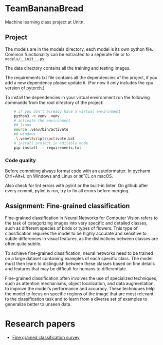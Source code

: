 # TeamBananaBread
Machine learning class project at Unitn.

## Project
The models are in the models directory, each model is its own python file. Common functionality can be extracted to a seperate file or to `models/__init__.py`

The data directory contains all the training and testing images.

The requirements.txt file contains all the dependencies of the project, if you add a new dependency please update it. (For now it only includes the cpu version of pytorch.)

To install the dependencies in your virtual environment run the following commands from the root directory of the project:
```bash
    # if you don't already have a virtual environment
    python3 -m venv .venv
    # activate the environment
    ## linux
    source .venv/bin/activate
    ## windows
    .\.venv\Scripts\activate.bat
    # install project in editable mode
    pip install -r requirements.txt
```

### Code quality
Before commiting always format code with an autoformatter.
In pycharm  Ctrl+Alt+L on Windows and Linux or ⌘⌥L on macOS.

Also check for lint errors with pylint or the built-in linter.
On github after every commit, pylint is run, try to fix all errors before merging.

## Assignment: Fine-grained classification
Fine-grained classification in Neural Networks for Computer Vision
refers to the task of categorizing images into very specific and
detailed classes, such as different species of birds or types of
flowers. This type of classification requires the model to be highly
accurate and sensitive to subtle differences in visual features, as the
distinctions between classes are often quite subtle.

To achieve fine-grained classification, neural
networks need to be trained on a large
dataset containing examples of each specific
class. The model must then learn to
distinguish between these classes based on
fine details and features that may be difficult for
humans to differentiate.

Fine-grained classification often involves the
use of specialized techniques, such as
attention mechanisms, object localization,
and data augmentation, to improve the
model's performance and accuracy. These
techniques help the model to focus on specific
regions of the image that are most relevant to
the classification task and to learn from a
diverse set of examples to generalize better to
unseen data.

# Research papers
- [Fine grained classification survey](https://arxiv.org/pdf/2111.06119)
